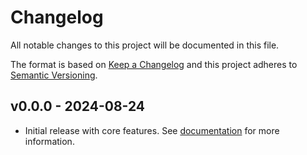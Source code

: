 # Changelog

All notable changes to this project will be documented in this file.

The format is based on [Keep a Changelog](http://keepachangelog.com/en/1.0.0/)
and this project adheres to [Semantic Versioning](http://semver.org/spec/v2.0.0.html).

## v0.0.0 - 2024-08-24

- Initial release with core features. See [documentation](https://jeafreezy.github.io/nigeria_geodata/) for more information.
